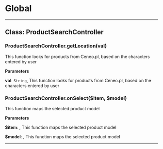 # Global





* * *

## Class: ProductSearchController


### ProductSearchController.getLocation(val) 

This function looks for products from Ceneo.pl, based on the characters entered by user

**Parameters**

**val**: `String`, This function looks for products from Ceneo.pl, based on the characters entered by user


### ProductSearchController.onSelect($item, $model) 

This function maps the selected product model

**Parameters**

**$item**: , This function maps the selected product model

**$model**: , This function maps the selected product model




* * *










